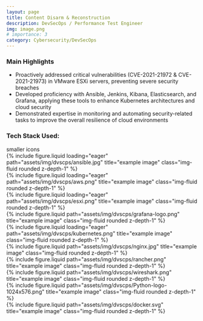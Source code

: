 ```yaml
---
layout: page
title: Content Disarm & Reconstruction 
description: DevSecOps / Performance Test Engineer
img: image.png
# importance: 3
category: Cybersecurity/DevSecOps
---
```


<h3>Main Highlights</h3>

<ul>
<li>Proactively addressed critical vulnerabilities (CVE-2021-21972 & CVE-2021-21973) in VMware ESXi servers, preventing severe security breaches</li>
<li>Developed proficiency with Ansible, Jenkins, Kibana, Elasticsearch, and Grafana, applying these tools to enhance Kubernetes architectures and cloud security</li>
<li>Demonstrated expertise in monitoring and automating security-related tasks to improve the overall resilience of cloud environments</li>
</ul>

<h3>Tech Stack Used:</h3>
smaller icons 
<div class="container">
  <div class="row">
      <div class="col-12 col-sm-6 col-md-4 col-lg-3">
          {% include figure.liquid loading="eager" path="assets/img/dvscps/ansible.jpg" title="example image" class="img-fluid rounded z-depth-1" %}
      </div>
      <div class="col-12 col-sm-6 col-md-4 col-lg-3">
          {% include figure.liquid loading="eager" path="assets/img/dvscps/aws.png" title="example image" class="img-fluid rounded z-depth-1" %}
      </div>
      <div class="col-12 col-sm-6 col-md-4 col-lg-3">
          {% include figure.liquid loading="eager" path="assets/img/dvscps/esxi.png" title="example image" class="img-fluid rounded z-depth-1" %}
      </div>
      <div class="col-sm-8 mt-3 mt-md-0">
        {% include figure.liquid path="assets/img/dvscps/grafana-logo.png" title="example image" class="img-fluid rounded z-depth-1" %}
      </div>
      <div class="col-12 col-sm-6 col-md-4 col-lg-3">
          {% include figure.liquid loading="eager" path="assets/img/dvscps/kubernetes.png" title="example image" class="img-fluid rounded z-depth-1" %}
      </div>
      </div>
      <div class="col-sm-8 mt-3 mt-md-0">
          {% include figure.liquid path="assets/img/dvscps/nginx.jpg" title="example image" class="img-fluid rounded z-depth-1" %}
        </div>
      <div class="col-sm-4 mt-3 mt-md-0">
          {% include figure.liquid path="assets/img/dvscps/rancher.png" title="example image" class="img-fluid rounded z-depth-1" %}
      </div>
      <div class="col-sm-8 mt-3 mt-md-0">
          {% include figure.liquid path="assets/img/dvscps/wireshark.png" title="example image" class="img-fluid rounded z-depth-1" %}
        </div>
        <div class="col-sm-4 mt-3 mt-md-0">
          {% include figure.liquid path="assets/img/dvscps/Python-logo-1024x576.png" title="example image" class="img-fluid rounded z-depth-1" %}
        </div>
         <div class="col-sm-4 mt-3 mt-md-0">
          {% include figure.liquid path="assets/img/dvscps/docker.svg" title="example image" class="img-fluid rounded z-depth-1" %}
        </div>
  </div>
</div>


